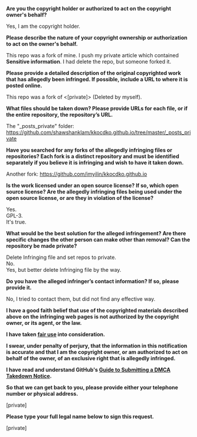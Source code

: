 **Are you the copyright holder or authorized to act on the copyright owner's behalf?**

Yes, I am the copyright holder.

**Please describe the nature of your copyright ownership or authorization to act on the owner's behalf.**

This repo was a fork of mine. I push my private article which contained **Sensitive information**. I had delete the repo, but someone forked it.

**Please provide a detailed description of the original copyrighted work that has allegedly been infringed. If possible, include a URL to where it is posted online.**

This repo was a fork of <[private]> (Deleted by myself).

**What files should be taken down? Please provide URLs for each file, or if the entire repository, the repository’s URL.**

The "_posts_private" folder: <https://github.com/shawshanklam/kkocdko.github.io/tree/master/_posts_private>

**Have you searched for any forks of the allegedly infringing files or repositories? Each fork is a distinct repository and must be identified separately if you believe it is infringing and wish to have it taken down.**

Another fork: <https://github.com/imyilin/kkocdko.github.io>

**Is the work licensed under an open source license? If so, which open source license? Are the allegedly infringing files being used under the open source license, or are they in violation of the license?**

Yes.  
GPL-3.  
It's true.

**What would be the best solution for the alleged infringement? Are there specific changes the other person can make other than removal? Can the repository be made private?**

Delete Infringing file and set repos to private.  
No.  
Yes, but better delete Infringing file by the way.

**Do you have the alleged infringer’s contact information? If so, please provide it.**

No, I tried to contact them, but did not find any effective way.

**I have a good faith belief that use of the copyrighted materials described above on the infringing web pages is not authorized by the copyright owner, or its agent, or the law.**

**I have taken <a href="https://www.lumendatabase.org/topics/22">fair use</a> into consideration.**

**I swear, under penalty of perjury, that the information in this notification is accurate and that I am the copyright owner, or am authorized to act on behalf of the owner, of an exclusive right that is allegedly infringed.**

**I have read and understand GitHub's <a href="https://docs.github.com/articles/guide-to-submitting-a-dmca-takedown-notice/">Guide to Submitting a DMCA Takedown Notice</a>.**

**So that we can get back to you, please provide either your telephone number or physical address.**

[private]

**Please type your full legal name below to sign this request.**

[private]
